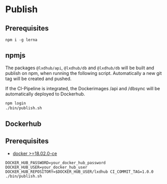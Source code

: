 # Publish

## Prerequisites

```
npm i -g lerna
```

## npmjs

The packages `@lxdhub/api`, `@lxdhub/db` and `@lxdhub/db` will be
built and publish on npm, when running the following script.
Automatically a new git tag will be created and pushed.

If the CI-Pipeline is integrated, the Dockerimages /api and
/dbsync will be automatically deployed to Dockerhub.

```bash
npm login
./bin/publish.sh
```

## Dockerhub

## Prerequisites

- [docker >=18.02.0-ce](https://www.docker.com/)

```
DOCKER_HUB_PASSWORD=your_docker_hub_password DOCKER_HUB_USER=your_docker_hub_user DOCKER_HUB_REPOSITORY=$DOCKER_HUB_USER/lxdhub CI_COMMIT_TAG=1.0.0 ./bin/publish.sh
```

